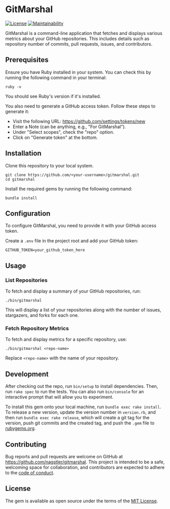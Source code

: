 # GitMarshal
[![License](https://img.shields.io/badge/License-MIT-yellow.svg)](https://opensource.org/licenses/MIT) [![Maintainability](https://api.codeclimate.com/v1/badges/a9c81f4f449374df1e0c/maintainability)](https://codeclimate.com/github/nagstler/gitmarshal/maintainability)

GitMarshal is a command-line application that fetches and displays various metrics about your GitHub repositories. This includes details such as repository number of commits, pull requests, issues, and contributors. 

## Prerequisites

Ensure you have Ruby installed in your system. You can check this by running the following command in your terminal:

```
ruby -v
```

You should see Ruby's version if it's installed.

You also need to generate a GitHub access token. Follow these steps to generate it:
- Visit the following URL: https://github.com/settings/tokens/new
- Enter a Note (can be anything, e.g., "For GitMarshal").
- Under "Select scopes", check the "repo" option.
- Click on "Generate token" at the bottom.

## Installation

Clone this repository to your local system.

```
git clone https://github.com/<your-username>/gitmarshal.git
cd gitmarshal
```

Install the required gems by running the following command:

```
bundle install
```

## Configuration

To configure GitMarshal, you need to provide it with your GitHub access token. 

Create a `.env` file in the project root and add your GitHub token:

```
GITHUB_TOKEN=your_github_token_here
```

## Usage

### List Repositories

To fetch and display a summary of your GitHub repositories, run:

```
./bin/gitmarshal
```

This will display a list of your repositories along with the number of issues, stargazers, and forks for each one.

### Fetch Repository Metrics

To fetch and display metrics for a specific repository, use:

```
./bin/gitmarshal <repo-name>
```

Replace `<repo-name>` with the name of your repository.

## Development

After checking out the repo, run `bin/setup` to install dependencies. Then, run `rake spec` to run the tests. You can also run `bin/console` for an interactive prompt that will allow you to experiment.

To install this gem onto your local machine, run `bundle exec rake install`. To release a new version, update the version number in `version.rb`, and then run `bundle exec rake release`, which will create a git tag for the version, push git commits and the created tag, and push the `.gem` file to [rubygems.org](https://rubygems.org).

## Contributing

Bug reports and pull requests are welcome on GitHub at https://github.com/nagstler/gitmarshal. This project is intended to be a safe, welcoming space for collaboration, and contributors are expected to adhere to the [code of conduct](https://github.com/nagstler/gitmarshal/blob/main/CODE_OF_CONDUCT.md).

## License

The gem is available as open source under the terms of the [MIT License](https://opensource.org/licenses/MIT).
